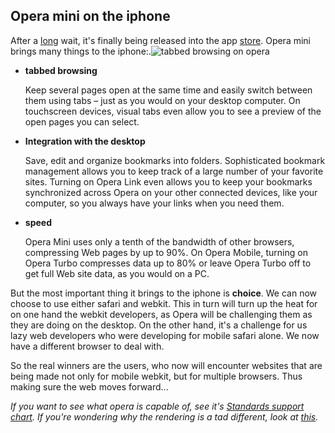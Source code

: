 <article><h2>Opera mini on the iphone</h2><p>After a <a href="http://my.opera.com/community/countup/">long</a> wait, it's finally being released into the app <a href="http://www.macrumors.com/c.php?u=http%3A%2F%2Fitunes.apple.com%2Fus%2Fapp%2Fopera-mini-web-browser%2Fid363729560%3Fmt%3D8&t=1271142606">store</a>. Opera mini brings many things to the iphone:.<img src="http://wnas.nl/files/operaoniphone/02-Tabs-NYT.png" class="right outside" alt="tabbed browsing on opera" ></p><ul><li><strong>tabbed browsing</strong><p>Keep several pages open at the same time and easily switch between them using tabs – just as you would on your desktop computer. On touchscreen devices, visual tabs even allow you to see a preview of the open pages you can select.</p></li><li><strong>Integration with the desktop</strong><p>Save, edit and organize bookmarks into folders.	Sophisticated bookmark management allows you to keep track of a large number of your favorite sites. Turning on Opera Link even allows you to keep your bookmarks synchronized across Opera on your other connected devices, like your computer, so you always have your links when you need them.</p></li><li><strong>speed</strong><p>Opera Mini uses only a tenth of the bandwidth of other browsers, compressing Web pages by up to 90%. On Opera Mobile, turning on Opera Turbo compresses data up to 80% or leave Opera Turbo off to get full Web site data, as you would on a PC.</p></li></ul><p>But the most important thing it brings to the iphone is <strong>choice</strong>. We can now choose to use either safari and webkit. This in turn will turn up the heat for on one hand the webkit developers, as Opera will be challenging them as they are doing on the desktop. On the other hand, it's a challenge for us lazy web developers who were developing for mobile safari alone. We now have a different browser to deal with.</p><p>So the real winners are the users, who now will encounter websites that are being made not only for mobile webkit, but for multiple browsers. Thus making sure the web moves forward...</p><p><em>If you want to see what opera is capable of, see it's <a href="http://my.opera.com/ODIN/blog/2010/03/16/opera-standards-chart">Standards support chart</a>. If you're wondering why the rendering is a tad different, look at <a href="http://www.flickr.com/photos/redux/4516894855/">this</a>.</em></p></article>